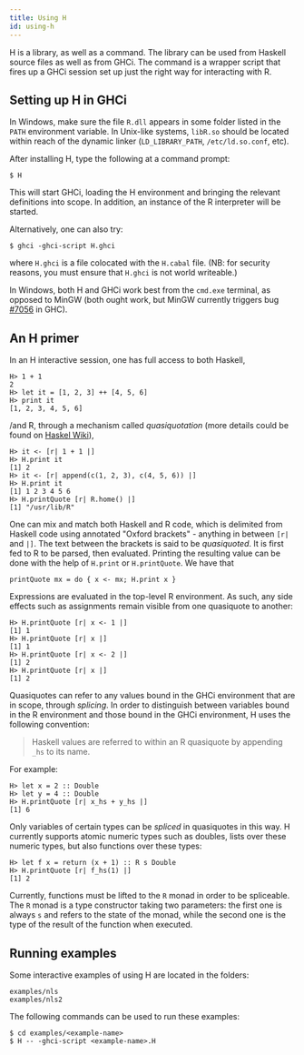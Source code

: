 ```yaml
---
title: Using H
id: using-h
---
```


H is a library, as well as a command. The library can be used from
Haskell source files as well as from GHCi. The command is a wrapper
script that fires up a GHCi session set up just the right way for
interacting with R.

Setting up H in GHCi
--------------------

In Windows, make sure the file `R.dll` appears in some folder listed
in the `PATH` environment variable. In Unix-like systems, `libR.so`
should be located within reach of the dynamic linker
(`LD_LIBRARY_PATH`, `/etc/ld.so.conf`, etc).

After installing H, type the following at a command prompt:

    $ H

This will start GHCi, loading the H environment and bringing the
relevant definitions into scope. In addition, an instance of the
R interpreter will be started.

Alternatively, one can also try:

    $ ghci -ghci-script H.ghci

where `H.ghci` is a file colocated with the `H.cabal` file. (NB: for
security reasons, you must ensure that `H.ghci` is not world
writeable.)

In Windows, both H and GHCi work best from the `cmd.exe` terminal, as
opposed to MinGW (both ought work, but MinGW currently triggers bug
[#7056](https://ghc.haskell.org/trac/ghc/ticket/7056) in GHC).

An H primer
-----------

In an H interactive session, one has full access to both Haskell,

    H> 1 + 1
    2
    H> let it = [1, 2, 3] ++ [4, 5, 6]
    H> print it
    [1, 2, 3, 4, 5, 6]

/and R, through a mechanism called *quasiquotation* (more details could be found on [Haskel Wiki](https://wiki.haskell.org/Quasiquotation)),

    H> it <- [r| 1 + 1 |]
    H> H.print it
    [1] 2
    H> it <- [r| append(c(1, 2, 3), c(4, 5, 6)) |]
    H> H.print it
    [1] 1 2 3 4 5 6
    H> H.printQuote [r| R.home() |]
    [1] "/usr/lib/R"

One can mix and match both Haskell and R code, which is delimited from
Haskell code using annotated "Oxford brackets" - anything in between
`[r|` and `|]`. The text between the brackets is said to be
*quasiquoted*. It is first fed to R to be parsed, then evaluated.
Printing the resulting value can be done with the help of `H.print` or
`H.printQuote`. We have that

    printQuote mx = do { x <- mx; H.print x }

Expressions are evaluated in the top-level R environment. As such, any
side effects such as assignments remain visible from one quasiquote to
another:

    H> H.printQuote [r| x <- 1 |]
    [1] 1
    H> H.printQuote [r| x |]
    [1] 1
    H> H.printQuote [r| x <- 2 |]
    [1] 2
    H> H.printQuote [r| x |]
    [1] 2

Quasiquotes can refer to any values bound in the GHCi environment that
are in scope, through *splicing*. In order to distinguish between
variables bound in the R environment and those bound in the GHCi
environment, H uses the following convention:

> Haskell values are referred to within an R quasiquote by appending
> `_hs` to its name.

For example:

    H> let x = 2 :: Double
    H> let y = 4 :: Double
    H> H.printQuote [r| x_hs + y_hs |]
    [1] 6

Only variables of certain types can be *spliced* in quasiquotes in
this way. H currently supports atomic numeric types such as doubles,
lists over these numeric types, but also functions over these types:

    H> let f x = return (x + 1) :: R s Double
    H> H.printQuote [r| f_hs(1) |]
    [1] 2

Currently, functions must be lifted to the `R` monad in order to be
spliceable. The `R` monad is a type constructor taking two parameters:
the first one is always `s` and refers to the state of the monad,
while the second one is the type of the result of the function when
executed.

Running examples
----------------

Some interactive examples of using H are located in the folders:

    examples/nls
    examples/nls2

The following commands can be used to run these examples:

    $ cd examples/<example-name>
    $ H -- -ghci-script <example-name>.H
